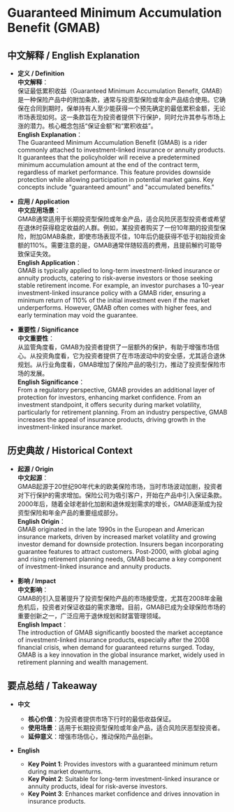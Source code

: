 # Guaranteed Minimum Accumulation Benefit (GMAB)

## 中文解释 / English Explanation

* **定义 / Definition**  
  **中文解释**：  
  保证最低累积收益（Guaranteed Minimum Accumulation Benefit, GMAB）是一种保险产品中的附加条款，通常与投资型保险或年金产品结合使用。它确保在合同到期时，保单持有人至少能获得一个预先确定的最低累积金额，无论市场表现如何。这一条款旨在为投资者提供下行保护，同时允许其参与市场上涨的潜力。核心概念包括“保证金额”和“累积收益”。  
  **English Explanation**：  
  The Guaranteed Minimum Accumulation Benefit (GMAB) is a rider commonly attached to investment-linked insurance or annuity products. It guarantees that the policyholder will receive a predetermined minimum accumulation amount at the end of the contract term, regardless of market performance. This feature provides downside protection while allowing participation in potential market gains. Key concepts include "guaranteed amount" and "accumulated benefits."

* **应用 / Application**  
  **中文应用场景**：  
  GMAB通常适用于长期投资型保险或年金产品，适合风险厌恶型投资者或希望在退休时获得稳定收益的人群。例如，某投资者购买了一份10年期的投资型保险，附加GMAB条款，即使市场表现不佳，10年后仍能获得不低于初始投资金额的110%。需要注意的是，GMAB通常伴随较高的费用，且提前解约可能导致保证失效。  
  **English Application**：  
  GMAB is typically applied to long-term investment-linked insurance or annuity products, catering to risk-averse investors or those seeking stable retirement income. For example, an investor purchases a 10-year investment-linked insurance policy with a GMAB rider, ensuring a minimum return of 110% of the initial investment even if the market underperforms. However, GMAB often comes with higher fees, and early termination may void the guarantee.

* **重要性 / Significance**  
  **中文重要性**：  
  从监管角度看，GMAB为投资者提供了一层额外的保护，有助于增强市场信心。从投资角度看，它为投资者提供了在市场波动中的安全感，尤其适合退休规划。从行业角度看，GMAB增加了保险产品的吸引力，推动了投资型保险市场的发展。  
  **English Significance**：  
  From a regulatory perspective, GMAB provides an additional layer of protection for investors, enhancing market confidence. From an investment standpoint, it offers security during market volatility, particularly for retirement planning. From an industry perspective, GMAB increases the appeal of insurance products, driving growth in the investment-linked insurance market.

## 历史典故 / Historical Context

* **起源 / Origin**  
  **中文起源**：  
  GMAB起源于20世纪90年代末的欧美保险市场，当时市场波动加剧，投资者对下行保护的需求增加。保险公司为吸引客户，开始在产品中引入保证条款。2000年后，随着全球老龄化加剧和退休规划需求的增长，GMAB逐渐成为投资型保险和年金产品的重要组成部分。  
  **English Origin**：  
  GMAB originated in the late 1990s in the European and American insurance markets, driven by increased market volatility and growing investor demand for downside protection. Insurers began incorporating guarantee features to attract customers. Post-2000, with global aging and rising retirement planning needs, GMAB became a key component of investment-linked insurance and annuity products.

* **影响 / Impact**  
  **中文影响**：  
  GMAB的引入显著提升了投资型保险产品的市场接受度，尤其在2008年金融危机后，投资者对保证收益的需求激增。目前，GMAB已成为全球保险市场的重要创新之一，广泛应用于退休规划和财富管理领域。  
  **English Impact**：  
  The introduction of GMAB significantly boosted the market acceptance of investment-linked insurance products, especially after the 2008 financial crisis, when demand for guaranteed returns surged. Today, GMAB is a key innovation in the global insurance market, widely used in retirement planning and wealth management.

## 要点总结 / Takeaway

* **中文**  
  - **核心价值**：为投资者提供市场下行时的最低收益保证。  
  - **使用场景**：适用于长期投资型保险或年金产品，适合风险厌恶型投资者。  
  - **延伸意义**：增强市场信心，推动保险产品创新。

* **English**  
  - **Key Point 1**: Provides investors with a guaranteed minimum return during market downturns.  
  - **Key Point 2**: Suitable for long-term investment-linked insurance or annuity products, ideal for risk-averse investors.  
  - **Key Point 3**: Enhances market confidence and drives innovation in insurance products.